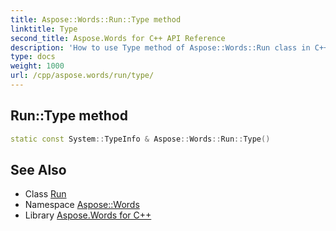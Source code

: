 ```yaml
---
title: Aspose::Words::Run::Type method
linktitle: Type
second_title: Aspose.Words for C++ API Reference
description: 'How to use Type method of Aspose::Words::Run class in C++.'
type: docs
weight: 1000
url: /cpp/aspose.words/run/type/
---
```

## Run::Type method




```cpp
static const System::TypeInfo & Aspose::Words::Run::Type()
```

## See Also

* Class [Run](../)
* Namespace [Aspose::Words](../../)
* Library [Aspose.Words for C++](../../../)
